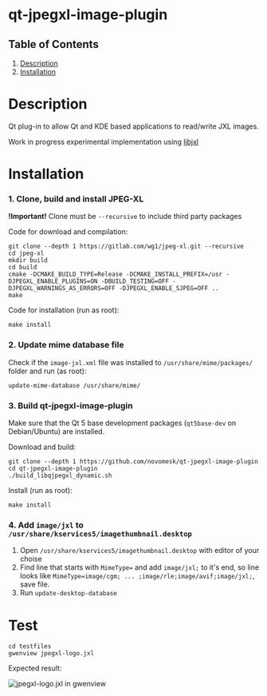 # qt-jpegxl-image-plugin

## Table of Contents

1. [Description](#Description)
2. [Installation](#Installation)

# Description

Qt plug-in to allow Qt and KDE based applications to read/write JXL images.

Work in progress experimental implementation using [libjxl](https://gitlab.com/wg1/jpeg-xl/)

# Installation

### 1. Clone, build and install JPEG-XL

**!Important!** Clone must be `--recursive` to include third party packages

Code for download and compilation:
```
git clone --depth 1 https://gitlab.com/wg1/jpeg-xl.git --recursive
cd jpeg-xl
mkdir build
cd build
cmake -DCMAKE_BUILD_TYPE=Release -DCMAKE_INSTALL_PREFIX=/usr -DJPEGXL_ENABLE_PLUGINS=ON -DBUILD_TESTING=OFF -DJPEGXL_WARNINGS_AS_ERRORS=OFF -DJPEGXL_ENABLE_SJPEG=OFF ..
make
```
Code for installation (run as root):

`make install`

### 2. Update mime database file

Check if the `image-jxl.xml` file was installed to `/usr/share/mime/packages/` folder and run (as root):

`update-mime-database /usr/share/mime/`

### 3. Build qt-jpegxl-image-plugin

Make sure that the Qt 5 base development packages (`qt5base-dev` on Debian/Ubuntu) are installed.

Download and build:
```
git clone --depth 1 https://github.com/novomesk/qt-jpegxl-image-plugin
cd qt-jpegxl-image-plugin
./build_libqjpegxl_dynamic.sh
```
Install (run as root):

`make install`

### 4. Add `image/jxl` to `/usr/share/kservices5/imagethumbnail.desktop`

1. Open `/usr/share/kservices5/imagethumbnail.desktop` with editor of your choise
2. Find line that starts with `MimeType=` and add `image/jxl;` to it's end, so line looks like `MimeType=image/cgm; ... ;image/rle;image/avif;image/jxl;`, save file.
3. Run `update-desktop-database`

# Test
```
cd testfiles
gwenview jpegxl-logo.jxl
```

Expected result:

![jpegxl-logo.jxl in gwenview](testfiles/gwenview.png)
